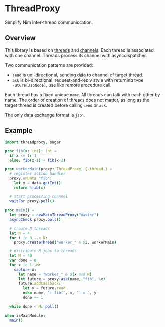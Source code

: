 # ThreadProxy

Simplify Nim inter-thread communiccation.

## Overview 

This library is based on [threads](https://nim-lang.org/docs/threads.html) and [channels](https://nim-lang.org/docs/channels.html). 
Each thread is associated with one channel. Threads process its channel with asyncdispatcher.

Two communication patterns are provided:
- `send` is uni-directional, sending data to channel of target thread.
- `ask` is bi-directional, request-and-reply style with returning type `Future[JsoNode]`, use like remote procedure call. 

Each thread has a fixed unique `name`. All threads can talk with each other by name. The order of creation of threads does not matter, as long as the target thread is created before calling `send` or `ask`.

The only data exchange format is `json`.

## Example 

```nim
import threadproxy, sugar

proc fib(x: int): int = 
  if x <= 1: 1 
  else: fib(x-1) + fib(x-2)

proc workerMain(proxy: ThreadProxy) {.thread.} =
  # register action handler
  proxy.onData "fib":
    let x = data.getInt()
    return %fib(x)

  # start processing channel
  waitFor proxy.poll()

proc main() =
  let proxy = newMainThreadProxy("master")
  asyncCheck proxy.poll()

  # create N threads
  let N = 4
  for i in 0 ..< N:
    proxy.createThread("worker_" & $i, workerMain)

  # distribute M jobs to threads
  let M = 40
  var done = 0
  for x in 1..M:
    capture x:
      let name = "worker_" & $(x mod N)
      let future = proxy.ask(name, "fib", %x)
      future.addCallback:
        let y = future.read
        echo name, ": fib(", x, ") = ", y
        done += 1

  while done < M: poll()

when isMainModule:
  main()
```



